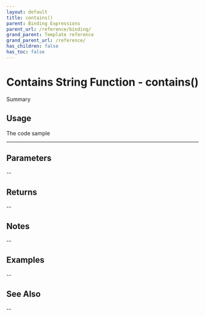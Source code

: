 ```yaml
---
layout: default
title: contains()
parent: Binding Expressions
parent_url: /reference/binding/
grand_parent: Template reference
grand_parent_url: /reference/
has_children: false
has_toc: false
---
```


# Contains String Function - contains()

Summary

## Usage

 The code sample

---

## Parameters

--

## Returns 

--

## Notes


-- 

## Examples


--


## See Also


--

